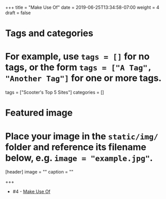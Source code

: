 +++
title = "Make Use Of"
date = 2019-06-25T13:34:58-07:00
weight = 4
draft = false

# Tags and categories
# For example, use `tags = []` for no tags, or the form `tags = ["A Tag", "Another Tag"]` for one or more tags.
tags = ["Scooter's Top 5 Sites"]
categories = []

# Featured image
# Place your image in the `static/img/` folder and reference its filename below, e.g. `image = "example.jpg"`.
[header]
image = ""
caption = ""

+++
- \#4 - [Make Use Of](https://www.makeuseof.com/)
